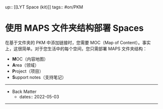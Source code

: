 up:: [[LYT Space (kit)]]
tags:: #on/PKM

# 使用 MAPS 文件夹结构部署 Spaces

在基于文件夹的 PKM 中添加链接时，您需要 MOC（Map of Content）。事实上，这很简单。对于您生活中的每个空间，您只需部署 MAPS 文件夹结构：

-   **M**OC（内容地图）
-   **A**rea（领域）
-   **P**roject（项目）
-   **S**upport notes（支持笔记）

---

- Back Matter
	- dates:: 2022-05-03

---